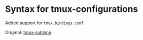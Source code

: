 # Syntax for tmux-configurations

Added support for `tmux.bindings.conf`.

Original: [tmux-sublime](https://github.com/Edditoria/tmux-sublime)
